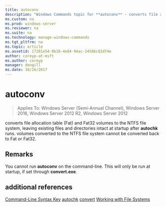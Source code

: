 ```yaml
---
title: autoconv
description: "Windows Commands topic for **autoconv** - converts file allocation table (Fat) and Fat32 volumes to the NTFS file system."
ms.custom: na
ms.prod: windows-server
ms.reviewer: na
ms.suite: na
ms.technology: manage-windows-commands
ms.tgt_pltfrm: na
ms.topic: article
ms.assetid: 17281e54-0b18-4e84-94ac-24586c82df4e
author: coreyp-at-msft
ms.author: coreyp
manager: dongill
ms.date: 10/16/2017
---
```

# autoconv

>Applies To: Windows Server (Semi-Annual Channel), Windows Server 2016, Windows Server 2012 R2, Windows Server 2012

converts file allocation table (Fat) and Fat32 volumes to the NTFS file system, leaving existing files and directories intact at startup after **autochk** runs. volumes converted to the NTFS file system cannot be converted back to Fat or Fat32.
## Remarks
You cannot run **autoconv** on the command-line. This will only be run at startup, if set through **convert.exe**.
## additional references
[Command-Line Syntax Key](command-line-syntax-key.md)
[autochk](autochk.md)
[convert](convert.md)
[Working with File Systems](https://go.microsoft.com/fwlink/?LinkId=4509)
